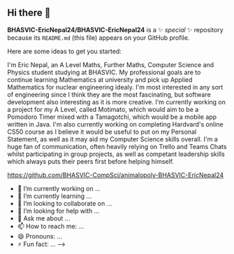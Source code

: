## Hi there 👋


**BHASVIC-EricNepal24/BHASVIC-EricNepal24** is a ✨ _special_ ✨ repository because its `README.md` (this file) appears on your GitHub profile.

Here are some ideas to get you started:

I'm Eric Nepal, an A Level Maths, Further Maths, Computer Science and Physics student studying at BHASVIC. My professional goals are to continue learning Mathematics at university and pick up Applied Mathematics for nuclear engineering idealy. I'm most interested in any sort of engineering since I think they are the most fascinating, but software development also interesting as it is more creative. I'm currently working on a project for my A Level, called Motimato, which would aim to be a Pomodoro Timer mixed with a Tamagotchi, which would be a mobile app written in Java. I'm also currently working on completing Hardvard's online CS50 course as I believe it would be useful to put on my Personal Statement, as well as it may aid my Computer Science skills overall. I'm a huge fan of communication, often heavily relying on Trello and Teams Chats whilst participating in group projects, as well as competant leadership skills which always puts their peers first before helping himself.

https://github.com/BHASVIC-CompSci/animalopoly-BHASVIC-EricNepal24 

- 🔭 I’m currently working on ...
- 🌱 I’m currently learning ...
- 👯 I’m looking to collaborate on ...
- 🤔 I’m looking for help with ...
- 💬 Ask me about ...
- 📫 How to reach me: ...
- 😄 Pronouns: ...
- ⚡ Fun fact: ...
-->

